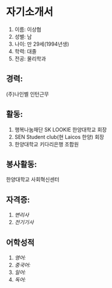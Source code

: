 # 자기소개서

1. 이름: 이상협
2. 성별: 남
3. 나이: 만 29세(1994년생)
4. 학력: 대졸
5. 전공: 물리학과

## 경력: 
(주)나인벨 인턴근무

## 활동:
1. 행복나눔재단 SK LOOKIE 한양대학교 회장
2. SEN Student club(현 Laicos 한양) 회장
3. 한양대학교 키다리은행 조합원

## 봉사활동:
한양대학교 사회혁신센터

## 자격증:
1. *변리사*
2. *전기기사*

## 어학성적
1. *영어:*
2. *중국어:*
3. *일어:*
4. *독어:*